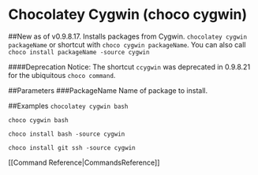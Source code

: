 # Chocolatey Cygwin (choco cygwin)
##New as of v0.9.8.17.
Installs packages from Cygwin.
`chocolatey cygwin packageName` or shortcut with
`choco cygwin packageName`. You can also call `choco install packageName -source cygwin`

####Deprecation Notice: The shortcut `ccygwin` was deprecated in 0.9.8.21 for the ubiquitous `choco command`.

##Parameters
###PackageName
Name of package to install.

##Examples
`chocolatey cygwin bash`

`choco cygwin bash`

`choco install bash -source cygwin`

`choco install git ssh -source cygwin`

[[Command Reference|CommandsReference]]
